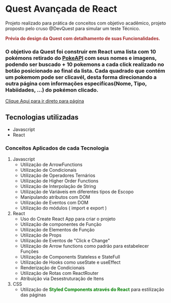 # Quest Avançada de React
Projeto realizado para prática de conceitos com objetivo acadêmico, projeto proposto pelo cruso @DevQuest para simular um teste Técnico.

<strong style="color:brown;">Prévia do design da Quest com detalhamento de suas Funcionalidades.</strong>

### O objetivo da Quest foi construir em React uma lista com 10 pokémons retirado do <a  href="https://pokeapi.co/" target="_blank">PokeAPI</a> com seus nomes e imagens, podendo ser buscado + 10 pokemons a cada click realizado no botão posicionado ao final da lista. Cada quadrado que contém um pokemom pode ser clicavél, desta forma direcionando a outra página com informações especifícas(Nome, Tipo, Habiidades, ...) do pokémon clicado.

<a href="" target="_blank">Clique Aqui para ir direto para página</a>

## Tecnologias utilizadas
- Javascript
- React

### Conceitos Aplicados de cada Tecnologia
<ol>
    <li>Javascript
        <ul>
            <li>Utilização de ArrowFunctions</li>
            <li>Utilização de Condicionais</li>
            <li>Utilização de Operadores Ternários</li>
            <li>Utilização de Higher Order Functions</li>
            <li>Utilização de Interpolação de String</li>
            <li>Utilização de Variáveis em diferentes tipos de Escopo</li>
            <li>Manipulando atributos com DOM </li>
            <li>Utilização de Eventos com DOM </li>
            <li>Utilização do módulos ( import e export ) </li>
        </ul>
    </li>
    <li>React
        <ul>
            <li>Uso do Create React App para criar o projeto </li>
            <li>Utilização de componentes de Função</li>
            <li>Utilização de Elementos de Função</li>
            <li>Utilização de Props</li>
            <li>Utilização de Eventos de "Click e Change"</li>
            <li>Utilização de Arrow functions como padrão para estabelecer Funções</li>
            <li>Utilização de Components Stateless e StateFull</li>
            <li>Utilização de Hooks como useState e useEffect</li>
            <li>Renderização de Condicionais</li>
            <li>Utilização de Rotas com ReactRouter</li>
            <li>Atribuição via Desestruturação de Itens</li>
        </ul>
    </li>
    <li>CSS
        <ul>
            <li>Utilização de <strong style="color:green;">Styled Components através do React</strong> para estilização das páginas</li>
        </ul>
    </li>

</ol>


